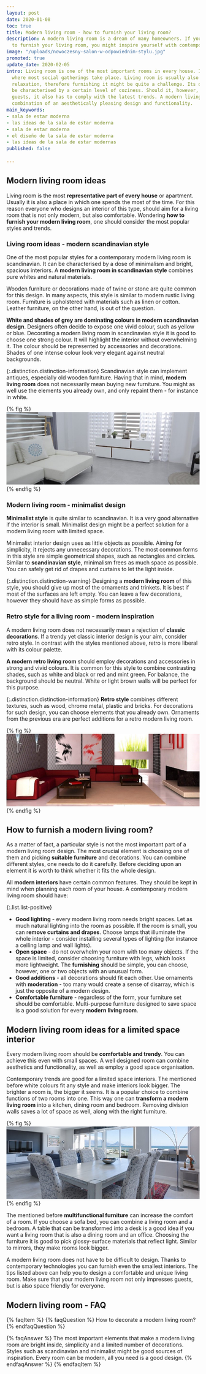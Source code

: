 ```yaml
---
layout: post
date: 2020-01-08
toc: true
title: Modern living room - how to furnish your living room?
description: A modern living room is a dream of many homeowners. If you wonder how
  to furnish your living room, you might inspire yourself with contemporary styles.
image: "/uploads/nowoczesny-salon-w-odpowiednim-stylu.jpg"
promoted: true
update_date: 2020-02-05
intro: Living room is one of the most important rooms in every house. It is the area
  where most social gatherings take place. Living room is usually also the room of
  relaxation, therefore furnishing it might be quite a challenge. Its design should
  be characterised by a certain level of coziness. Should it, however, impress your
  guests, it also has to comply with the latest trends. A modern living room is a
  combination of an aesthetically pleasing design and functionality.
main_keywords:
- sala de estar moderna
- las ideas de la sala de estar moderna
- sala de estar moderna
- el diseño de la sala de estar moderna
- las ideas de la sala de estar modernas
published: false

---
```

## Modern living room ideas

Living room is the most **representative part of every house** or apartment. Usually it is also a place in which one spends the most of the time. For this reason everyone who designs an interior of this type, should aim for a living room that is not only modern, but also comfortable. Wondering **how to furnish your modern living room**, one should consider the most popular styles and trends.

### Living room ideas - modern scandinavian style

One of the most popular styles for a contemporary modern living room is scandinavian. It can be characterised by a dose of minimalism and bright, spacious interiors. A **modern living room in scandinavian style** combines pure whites and natural materials.

Wooden furniture or decorations made of twine or stone are quite common for this design. In many aspects, this style is similar to modern rustic living room. Furniture is upholstered with materials such as linen or cotton. Leather furniture, on the other hand, is out of the question.

**White and shades of grey are dominating colours in modern scandinavian design**. Designers often decide to expose one vivid colour, such as yellow or blue. Decorating a modern living room in scandinavian style it is good to choose one strong colour. It will highlight the interior without overwhelming it. The colour should be represented by accessories and decorations. Shades of one intense colour look very elegant against neutral backgrounds.

{:.distinction.distinction-information}
Scandinavian style can implement antiques, especially old wooden furniture. Having that in mind, **modern living room** does not necessarily mean buying new furniture. You might as well use the elements you already own, and only repaint them - for instance in white.

{% fig %}
![Living room ideas - modern scandinavian style](/uploads/nowoczesny-salon-w-stylu-skandynawskim.jpg "Living room ideas - modern scandinavian style")
{% endfig %}

### Modern living room - minimalist design

**Minimalist style** is quite similar to scandinavian. It is a very good alternative if the interior is small. Minimalist design might be a perfect solution for a modern living room with limited space.

Minimalist interior design uses as little objects as possible. Aiming for simplicity, it rejects any unnecessary decorations. The most common forms in this style are simple geometrical shapes, such as rectangles and circles. Similar to **scandinavian style**, minimalism frees as much space as possible. You can safely get rid of drapes and curtains to let the light inside.

{:.distinction.distinction-warning}
Designing a **modern living room** of this style, you should give up most of the ornaments and trinkets. It is best if most of the surfaces are left empty. You can leave a few decorations, however they should have as simple forms as possible.

### Retro style for a living room - modern inspiration

A modern living room does not necessarily mean a rejection of **classic decorations**. If a trendy yet classic interior design is your aim, consider retro style. In contrast with the styles mentioned above, retro is more liberal with its colour palette.

**A modern retro living room** should employ decorations and accessories in strong and vivid colours. It is common for this style to combine contrasting shades, such as white and black or red and mint green. For balance, the background should be neutral. White or light brown walls will be perfect for this purpose.

{:.distinction.distinction-information}
**Retro style** combines different textures, such as wood, chrome metal, plastic and bricks. For decorations for such design, you can choose elements that you already own. Ornaments from the previous era are perfect additions for a retro modern living room.

{% fig %}
![Retro style for a living room - modern inspiration](/uploads/salon-nowoczesny-postaw-na-retro-1.jpg "Retro style for a living room - modern inspiration")
{% endfig %}

## How to furnish a modern living room?

As a matter of fact, a particular style is not the most important part of a modern living room design. The most crucial element is choosing one of them and picking **suitable furniture** and decorations. You can combine different styles, one needs to do it carefully. Before deciding upon an element it is worth to think whether it fits the whole design.

All **modern interiors** have certain common features. They should be kept in mind when planning each room of your house. A contemporary modern living room should have:

{:.list.list-positive}

* **Good lighting** - every modern living room needs bright spaces. Let as much natural lighting into the room as possible. If the room is small, you can r**emove curtains and drapes**. Choose lamps that illuminate the whole interior - consider installing several types of lighting (for instance a ceiling lamp and wall lights).
* **Open space** - do not overwhelm your room with too many objects. If the space is limited, consider choosing furniture with legs, which looks more lightweight. The **furnishing** should be simple, you can choose, however, one or two objects with an unusual form.
* **Good additions** - all decorations should fit each other. Use ornaments with **moderation** - too many would create a sense of disarray, which is just the opposite of a modern design.
* **Comfortable furniture** - regardless of the form, your furniture set should be comfortable. Multi-purpose furniture designed to save space is a good solution for every **modern living room**.

## Modern living room ideas for a limited space interior

Every modern living room should be **comfortable and trendy**. You can achieve this even with small spaces. A well designed room can combine aesthetics and functionality, as well as employ a good space organisation.

Contemporary trends are good for a limited space interiors. The mentioned before white colours fit any style and make interiors look bigger. The brighter a room is, the bigger it seems. It is a popular choice to combine functions of two rooms into one. This way one can **transform a modern living room** into a kitchen, dining room and bedroom. Removing division walls saves a lot of space as well, along with the right furniture.

{% fig %}
![Modern living room ideas for a limited space interior](/uploads/pomysl-na-nowoczesny-salon-o-niewielkiej-powierzchni.jpg "Modern living room ideas for a limited space interior")
{% endfig %}

The mentioned before **multifunctional furniture** can increase the comfort of a room. If you choose a sofa bed, you can combine a living room and a bedroom. A table that can be transformed into a desk is a good idea if you want a living room that is also a dining room and an office. Choosing the furniture it is good to pick glossy-surface materials that reflect light. Similar to mirrors, they make rooms look bigger.

A modern living room does not have to be difficult to design. Thanks to contemporary technologies you can furnish even the smallest interiors. The tips listed above can help you to design a comfortable and unique living room. Make sure that your modern living room not only impresses guests, but is also space friendly for everyone.

## Modern living room - FAQ

{% faqItem %}
{% faqQuestion %}
How to decorate a modern living room?
{% endfaqQuestion %}

{% faqAnswer %}
The most important elements that make a modern living room are bright inside, simplicity and a limited number of decorations. Styles such as scandinavian and minimalist might be good sources of inspiration. Every room can be modern, all you need is a good design.
{% endfaqAnswer %}
{% endfaqItem %}